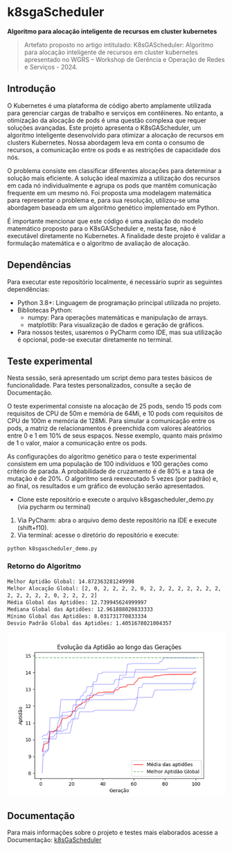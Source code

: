 # k8sgaScheduler
**Algoritmo para alocação inteligente de recursos em cluster kubernetes**

> Artefato proposto no artigo intitulado: K8sGAScheduler: Algoritmo para alocação inteligente de recursos em cluster kubernetes apresentado no WGRS – Workshop de Gerência e Operação de Redes e Serviços - 2024.

## Introdução

O Kubernetes é uma plataforma de código aberto amplamente utilizada para gerenciar cargas de trabalho e serviços em contêineres. No entanto, a otimização da alocação de pods é uma questão complexa que requer soluções avançadas. Este projeto apresenta o K8sGAScheduler, um algoritmo inteligente desenvolvido para otimizar a alocação de recursos em clusters Kubernetes. Nossa abordagem leva em conta o consumo de recursos, a comunicação entre os pods e as restrições de capacidade dos nós.

O problema consiste em classificar diferentes alocações para determinar a solução mais eficiente. A solução ideal maximiza a utilização dos recursos em cada nó individualmente e agrupa os pods que mantêm comunicação frequente em um mesmo nó. Foi proposta uma modelagem matemática para representar o problema e, para sua resolução, utilizou-se uma abordagem baseada em um algoritmo genético implementado em Python.

É importante mencionar que este código é uma avaliação do modelo matemático proposto para o K8sGAScheduler e, nesta fase, não é executável diretamente no Kubernetes. A finalidade deste projeto é validar a formulação matemática e o algoritmo de avaliação de alocação.

## Dependências

Para executar este repositório localmente, é necessário suprir as seguintes dependências:

- Python 3.8+: Linguagem de programação principal utilizada no projeto.
- Bibliotecas Python:
  - numpy: Para operações matemáticas e manipulação de arrays.
  - matplotlib: Para visualização de dados e geração de gráficos.
- Para nossos testes, usaremos o PyCharm como IDE, mas sua utilização é opcional, pode-se executar diretamente no terminal.

## Teste experimental

Nesta sessão, será apresentado um script demo para testes básicos de funcionalidade. Para testes personalizados, consulte a seção de Documentação.

O teste experimental consiste na alocação de 25 pods, sendo 15 pods com requisitos de CPU de 50m e memória de 64Mi, e 10 pods com requisitos de CPU de 100m e memória de 128Mi. Para simular a comunicação entre os pods, a matriz de relacionamentos é preenchida com valores aleatórios entre 0 e 1 em 10% de seus espaços. Nesse exemplo, quanto mais próximo de 1 o valor, maior a comunicação entre os pods.

As configurações do algoritmo genético para o teste experimental consistem em uma população de 100 indivíduos e 100 gerações como critério de parada. A probabilidade de cruzamento é de 80% e a taxa de mutação é de 20%. O algoritmo será reexecutado 5 vezes (por padrão) e, ao final, os resultados e um gráfico de evolução serão apresentados.

- Clone este repositório e execute o arquivo k8sgascheduler_demo.py (via pycharm ou terminal)
1. Via PyCharm: abra o arquivo demo deste repositório na IDE e execute (shift+f10).
2. Via terminal: acesse o diretório do repositório e execute:

```shel
python k8sgascheduler_demo.py
```

### Retorno do Algoritmo

```shell
Melhor Aptidão Global: 14.872363281249998
Melhor Alocação Global: [2, 0, 2, 2, 2, 2, 0, 2, 2, 2, 2, 2, 2, 2, 2, 2, 2, 2, 2, 2, 0, 2, 2, 2, 2]
Média Global das Aptidões: 12.739945624999997
Mediana Global das Aptidões: 12.961888020833333
Mínimo Global das Aptidões: 8.031731770833334
Desvio Padrão Global das Aptidões: 1.4051678021004357
```

![Resultado](img/demo.png)

## Documentação

Para mais informações sobre o projeto e testes mais elaborados acesse a Documentação: [k8sGaScheduler](docs/documentacao.md)